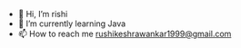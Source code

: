 - 👋 Hi, I’m rishi
- 🌱 I’m currently learning Java
- 📫 How to reach me rushikeshrawankar1999@gmail.com
